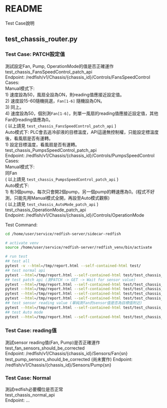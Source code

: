 # README #

Test Case說明  

## test_chassis_router.py
### Test Case: PATCH設定值
測試設定Fan, Pump, OperationMode的值是否正確運作  
    test_chassis_FansSpeedControl_patch_api  
        Endpoint: /redfish/v1/Chassis/{chassis_id}/Controls/FansSpeedControl  
        Cases:  
            Manual模式下:  
                1) 速度設為50，風扇全設為ON，則reading值應接近設定值。  
                2) 速度設15-60隨機挑選，`Fan[1-6]` 隨機設為ON。  
                3) 同上。  
                4) 速度設為50，個別測`Fan[1-6]`，則單一風扇的reading值應接近設定值，其他Fan的reading值應為0。  
                ( 以上請見 `test_chassis_FansSpeedControl_patch_api` )  
            Auto模式下: PLC會去追冷卻液的目標溫度，API這邊無控制權，只能設定標溫度後，看風扇是否有運轉。  
                1) 設定目標溫度，看風扇是否有運轉。  
    test_chassis_PumpsSpeedControl_patch_api  
        Endpoint: /redfish/v1/Chassis/{chassis_id}/Controls/PumpsSpeedControl    
        Cases:  
            Manual模式下:  
                同Fan  
                ( 以上請見 `test_chassis_PumpsSpeedControl_patch_api` )  
            Auto模式下:   
                1) 有3個pump，每次只會開2個pump，另一個pump的轉速應為0。(程式不好測，只能先用Manual模式全開，再設至Auto模式觀察)  
                ( 以上請見 `test_chassis_AutoMode_patch_api` )  
    test_chassis_OperationMode_patch_api  
        Endpoint: /redfish/v1/Chassis/{chassis_id}/Controls/OperationMode    

Test Command:
```bash
cd /home/user/service/redfish-server/sidecar-redfish

# activate venv
source /home/user/service/redfish-server/redfish_venv/bin/activate

# run test
## test all
pytest -v --html=/tmp/report.html --self-contained-html test/
## test normal api
pytest --html=/tmp/report.html --self-contained-html test/test_chassis_router.py::test_chassis_normal_api
## test patch api (測PATCH -> GET -> Wait for sensor value)
pytest --html=/tmp/report.html --self-contained-html test/test_chassis_router.py::test_chassis_FansSpeedControl_patch_api
pytest --html=/tmp/report.html --self-contained-html test/test_chassis_router.py::test_chassis_FansSpeedControl_patch_api[testcase0] # 只跑第0個case
pytest --html=/tmp/report.html --self-contained-html test/test_chassis_router.py::test_chassis_PumpsSpeedControl_patch_api
pytest --html=/tmp/report.html --self-contained-html test/test_chassis_router.py::test_chassis_OperationMode_patch_api
## test sensor reading value (單純測fan的sensor值是否為目標值附近)
pytest --html=/tmp/report.html --self-contained-html test/test_chassis_router.py::test_fan_sensors_should_be_corrected
## test Auto mode
pytest --html=/tmp/report.html --self-contained-html test/test_chassis_router.py::test_chassis_AutoMode_patch_api

```

### Test Case: reading值
測試sensor reading值(Fan, Pump)是否正確運作  
    test_fan_sensors_should_be_corrected  
        Endpoint: /redfish/v1/Chassis/{chassis_id}/Sensors/Fan{sn}  
    test_pump_sensors_should_be_corrected (尚未實作) 
        Endpoint: /redfish/v1/Chassis/{chassis_id}/Sensors/Pump{sn}  

### Test Case: Normal 
測試redfish必要欄位是否正常  
    test_chassis_normal_api  
        Endpoint: ...  


